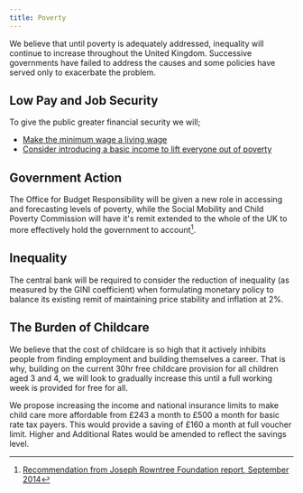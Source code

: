 ```yaml
---
title: Poverty
---
```


We believe that until poverty is adequately addressed, inequality will continue to increase throughout the United Kingdom. Successive governments have failed to address the causes and some policies have served only to exacerbate the problem.

## Low Pay and Job Security

To give the public greater financial security we will;

* [Make the minimum wage a living wage](economy.html)
* [Consider introducing a basic income to lift everyone out of poverty](economy.html)

## Government Action

The Office for Budget Responsibility will be given a new role in accessing and forecasting levels of poverty, while the Social Mobility and Child Poverty Commission will have it's remit extended to the whole of the UK to more effectively hold the government to account[^rowntree-poverty].

[^rowntree-poverty]: [Recommendation from Joseph Rowntree Foundation report, September 2014](http://www.jrf.org.uk/a-uk-without-poverty)

## Inequality

The central bank will be required to consider the reduction of inequality (as measured by the GINI coefficient) when formulating monetary policy to balance its existing remit of maintaining price stability and inflation at 2%. 

## The Burden of Childcare

We believe that the cost of childcare is so high that it actively inhibits people from finding employment and building themselves a career. That is why, building on the current 30hr free childcare provision for all children aged 3 and 4, we will look to gradually increase this until a full working week is provided for free for all.

We propose increasing the income and national insurance limits to make child care more affordable from £243 a month to £500 a month for basic rate tax payers. This would provide a saving of £160 a month at full voucher limit. Higher and Additional Rates would be amended to reflect the savings level.